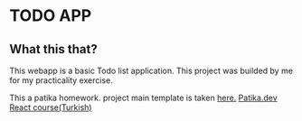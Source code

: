 # TODO APP
## What this that?
This webapp is a basic Todo list application. 
This project was builded by me for my practicality exercise.

This a patika homework. project main template is taken [here.](https://codepen.io/dmitrysharabin/pen/MWgQNYZ)
[Patika.dev React course(Turkish)](https://app.patika.dev/courses/react)